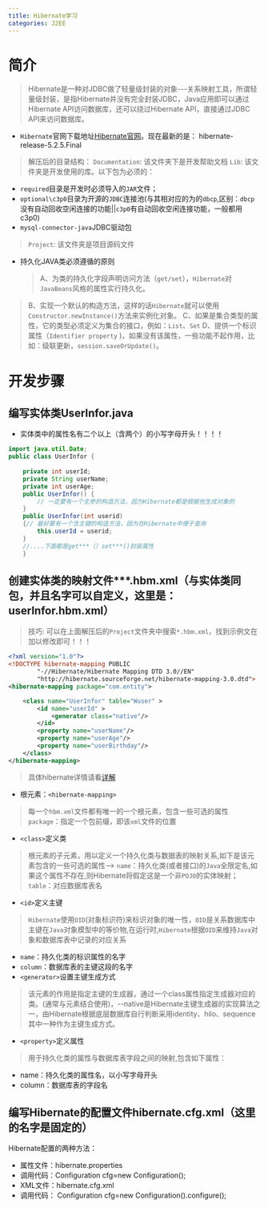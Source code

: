 ```yaml
---
title: Hibernate学习
categories: J2EE
---
```


# 简介
> Hibernate是一种对JDBC做了轻量级封装的对象---关系映射工具，所谓轻量级封装，是指Hibernate并没有完全封装JDBC，Java应用即可以通过Hibernate API访问数据库，还可以绕过Hibernate API，直接通过JDBC API来访问数据库。

- `Hibernate`官网下载地址[Hibernate官网](http://www.hibernate.org)。现在最新的是： hibernate-release-5.2.5.Final
 > 解压后的目录结构：
 > `Documentation`: 该文件夹下是开发帮助文档
 > `Lib`: 该文件夹是开发使用的库。以下包为必须的：
 - `required`目录是开发时必须导入的`JAR`文件；
 - `optional\c3p0`目录为开源的`JDBC`连接池(与其相对应的为的`dbcp`,区别：`dbcp`没有自动回收空闲连接的功能||`c3p0`有自动回收空闲连接功能，一般都用c3p0)
 -  `mysql-connector-java`JDBC驱动包
  > `Project`: 该文件夹是项目源码文件
- 持久化JAVA类必须遵循的原则
  > A、为类的持久化字段声明访问方法（`get/set`），`Hibernate`对`JavaBeans`风格的属性实行持久化。
 > B、实现一个默认的构造方法，这样的话`Hibernate`就可以使用`Constructor.newInstance()`方法来实例化对象。
 > C、如果是集合类型的属性，它的类型必须定义为集合的接口，例如：`List`、`Set`
 > D、提供一个标识属性（`Identifier property` )，如果没有该属性，一些功能不起作用，比如：级联更新，`session.saveOrUpdate()`。
 
# 开发步骤
## 编写实体类UserInfor.java
- 实体类中的属性名有二个以上（含两个）的小写字母开头！！！！
``` java
import java.util.Date;
public class UserInfor {
   
    private int userId;
    private String userName;
    private int userAge;
    public UserInfor() {
        // 一定要有一个无参的构造方法，因为Hibernate都是根据他生成对象的
    }
    public UserInfor(int userid)
    {// 最好要有一个含主键的构造方法，因为在Hibernate中便于查询
        this.userId = userid;
    }
    //....下面都是get***（）set***()封装属性
    }
```
## 创建实体类的映射文件***.hbm.xml（与实体类同包，并且名字可以自定义，这里是：userInfor.hbm.xml）
 > 技巧: 可以在上面解压后的`Project`文件夹中搜索`*.hbm.xml`，找到示例文在加以修改即可！！！

``` xml
<?xml version="1.0"?>
<!DOCTYPE hibernate-mapping PUBLIC
        "-//Hibernate/Hibernate Mapping DTD 3.0//EN"
        "http://hibernate.sourceforge.net/hibernate-mapping-3.0.dtd">
<hibernate-mapping package="com.entity">

    <class name="UserInfor" table="Wuser" >
        <id name="userId" >
            <generator class="native"/>
        </id>
        <property name="userName"/>
        <property name="userAge"/>
        <property name="userBirthday"/>
    </class>
</hibernate-mapping>
```
> 具体hibernate详情请看[详解](http://chen25362936.blog.163.com/blog/static/2565547420101113112752675/)

- 根元素：`<hibernate-mapping>`
> 每一个`hbm.xml`文件都有唯一的一个根元素，包含一些可选的属性 `package`：指定一个包前缀，即该`xml`文件的位置
- `<class>`定义类
> 根元素的子元素，用以定义一个持久化类与数据表的映射关系,如下是该元素包含的一些可选的属性--> `name`：持久化类(或者接口)的`Java`全限定名,如果这个属性不存在,则Hibernate将假定这是一个非`POJO`的实体映射；`table`：对应数据库表名
- `<id>`定义主键
> `Hibernate`使用`OID`(对象标识符)来标识对象的唯一性，`OID`是关系数据库中主键在`Java`对象模型中的等价物,在运行时,`Hibernate`根据`OID`来维持`Java`对象和数据库表中记录的对应关系
 - `name`：持久化类的标识属性的名字
 - `column`：数据库表的主键这段的名字
 - `<generator>`设置主键生成方式
> 该元素的作用是指定主键的生成器，通过一个class属性指定生成器对应的类。(通常与<id>元素结合使用)，--native是Hibernate主键生成器的实现算法之一，由Hibernate根据底层数据库自行判断采用identity、hilo、sequence其中一种作为主键生成方式。
- `<property>`定义属性
> 用于持久化类的属性与数据库表字段之间的映射,包含如下属性：
 - name：持久化类的属性名，以小写字母开头
 - column：数据库表的字段名
## 编写Hibernate的配置文件hibernate.cfg.xml（这里的名字是固定的）
Hibernate配置的两种方法：
- 属性文件：hibernate.properties
- 调用代码：Configuration cfg=new Configuration();
- XML文件：hibernate.cfg.xml
- 调用代码： Configuration cfg=new Configuration().configure();
